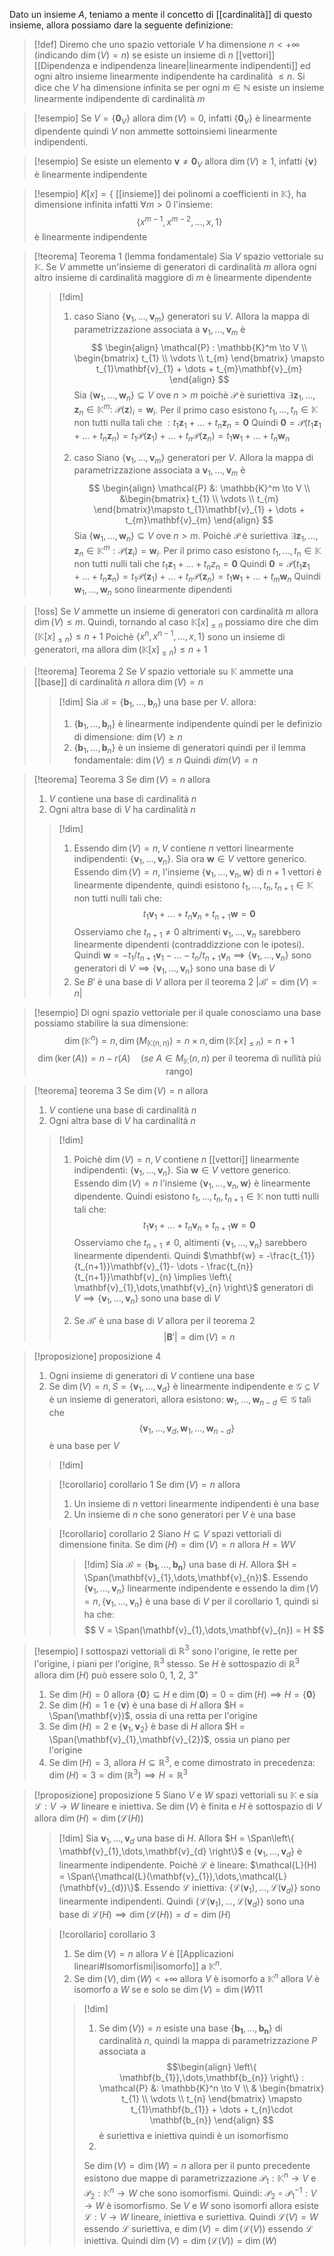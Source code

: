 Dato un insieme $A$, teniamo a mente il concetto di [[cardinalità]] di questo insieme, allora possiamo dare la seguente definizione:

>[!def]
>Diremo che uno spazio vettoriale $V$ ha dimensione $n < +\infty$ (indicando $\dim(V) = n$) se esiste un insieme di $n$ [[vettori]] [[Dipendenza e indipendenza lineare|linearmente indipendenti]] ed ogni altro insieme linearmente indipendente ha cardinalità $\leq n$. Si dice che $V$ ha dimensione infinita se per ogni $m \in \mathbb{N}$ esiste un insieme linearmente indipendente di cardinalità $m$ 


>[!esempio]
>Se $V = \left\{ \mathbf{0}_{V} \right\}$ allora $\dim(V)=0$, infatti $\left\{ \mathbf{0}_{V} \right\}$ è linearmente dipendente quindi $V$ non ammette sottoinsiemi linearmente indipendenti.

>[!esempio]
>Se esiste un elemento $\mathbf{v} \neq \mathbf{0}_{V}$ allora $\dim(V) \geq 1$, infatti $\left\{ \mathbf{v} \right\}$ è linearmente indipendente

>[!esempio]
>$K[x] = \{$ [[insieme]] dei polinomi a coefficienti in $\mathbb{K} \}$, ha dimensione infinita infatti $\forall m > 0$ l'insieme:
> $$ \left\{ x^{m-1}, x^{m-2}, \dots , x, 1\right\}  $$ 
> è linearmente indipendente

>[!teorema] Teorema 1 (lemma fondamentale)
>Sia $V$ spazio vettoriale su $\mathbb{K}$. Se $V$ ammette un'insieme di generatori di cardinalità $m$ allora ogni altro insieme di cardinalità maggiore di $m$ è linearmente dipendente
>
>>[!dim]
>> 1. caso
>>    Siano $\left\{ \mathbf{v}_{1},\dots,\mathbf{v}_{m} \right\}$ generatori su $V$. Allora la mappa di parametrizzazione associata a $\mathbf{v}_{1},\dots,\mathbf{v}_{m}$ è
>>    $$ \begin{align}
>\mathcal{P} : \mathbb{K}^m \to V \\
>\begin{bmatrix}
>t_{1} \\
\vdots \\
t_{m}
\end{bmatrix} \mapsto t_{1}\mathbf{v}_{1} + \dots + t_{m}\mathbf{v}_{m}
\end{align} $$
>>Sia $\{\mathbf{w}_{1},\dots,\mathbf{w}_{n}\} \subseteq V$ ove $n > m$ poichè $\mathcal{P}$ è suriettiva $\exists \mathbf{z}_{1},\dots,\mathbf{z}_{n} \in \mathbb{K}^m :$ $\mathcal{P}(\mathbf{z})_{i}= \mathbf{w}_{i}$.
>>Per il primo caso esistono $t_{1},\dots,t_{n} \in \mathbb{K}$ non tutti nulla tali che $: t_{1}\mathbf{z}_{1} + \dots + t_{n}\mathbf{z}_{n} = \mathbf{0}$
>>Quindi $\mathbf{0} = \mathcal{P}(t_{1}\mathbf{z}_{1} + \dots + t_{n}\mathbf{z}_{n}) = t_{1}\mathcal{P}(\mathbf{z}_{1})+\dots+t_{n}\mathcal{P}(\mathbf{z}_{n}) = t_{1}\mathbf{w}_{1}+\dots+t_{n}\mathbf{w}_{n}$
>> 
>> 2. caso
>>    Siano $\left\{ \mathbf{v}_{1},\dots,\mathbf{v}_{m} \right\}$ generatori per $V$. Allora la mappa di parametrizzazione associata a $\mathbf{v}_{1},\dots,\mathbf{v}_{m}$ è
>>    $$ \begin{align} 
> \mathcal{P} &: \mathbb{K}^m \to V \\
&\begin{bmatrix}
> t_{1} \\
\vdots \\
t_{m}
\end{bmatrix}\mapsto t_{1}\mathbf{v}_{1} + \dots + t_{m}\mathbf{v}_{m}
\end{align}  $$ 
>>Sia $\left\{ \mathbf{w}_{1},\dots,\mathbf{w}_{n} \right\} \subseteq V$ ove $n > m$. Poichè $\mathcal{P}$ è suriettiva $\exists \mathbf{z}_{1},\dots,\mathbf{z}_{n} \in \mathbb{K}^m : \mathcal{P}(\mathbf{z}_{i}) = \mathbf{w}_{i}$. Per il primo caso esistono $t_{1},\dots,t_{n} \in \mathbb{K}$ non tutti nulli tali che $t_{1}\mathbf{z}_{1}+\dots+t_{n}z_{n}=\mathbf{0}$
>>Quindi $\mathbf{0} = \mathcal{P}(t_{1}\mathbf{z}_{1}+\dots+t_{n}\mathbf{z}_{n}) = t_{1}\mathcal{P}(\mathbf{z}_{1})+\dots+t_{n}\mathcal{P}(\mathbf{z}_{n})=t_{1}\mathbf{w}_{1}+\dots+t_{m}\mathbf{w}_{n}$
>>Quindi $\mathbf{w}_{1},\dots,\mathbf{w}_{n}$ sono linearmente dipendenti


>[!oss]
>Se $V$ ammette un insieme di generatori con cardinalità $m$ allora $\dim(V) \leq m$. Quindi, tornando al caso $\mathbb{K}[x]_{\leq n}$ possiamo dire che $\dim(\mathbb{K}[x]_{\leq n}) \leq n+1$
>Poichè $\left\{ x^n,x^{n-1},\dots,x,1 \right\}$ sono un insieme di generatori, ma allora $\dim(\mathbb{K}[x]_{\leq n}) \leq n + 1$

>[!teorema] Teorema 2
>Se $V$ spazio vettoriale su $\mathbb{K}$ ammette una [[base]] di cardinalità $n$ allora $\dim(V)=n$
>
>>[!dim]
>>Sia $\mathcal{B}=\left\{ \mathbf{b}_{1},\dots,\mathbf{b}_{n} \right\}$ una base per $V$. allora:
>>1. $\left\{ \mathbf{b}_{1},\dots,\mathbf{b}_{n} \right\}$ è linearmente indipendente quindi per le definizio di dimensione: $\dim(V) \geq n$
>>2. $\left\{ \mathbf{b}_{1},\dots,\mathbf{b}_{n} \right\}$ è un insieme di generatori quindi per il lemma fondamentale: $\dim(V) \leq n$
>>Quindi $dim(V)=n$


>[!teorema] Teorema 3
>Se $\dim(V)=n$ allora
>1. $V$ contiene una base di cardinalità $n$
>2. Ogni altra base di $V$ ha cardinalità $n$
>
>>[!dim]
>>1. Essendo $\dim(V) = n, V$ contiene $n$ vettori linearmente indipendenti: $\left\{ \mathbf{v}_{1},\dots,\mathbf{v}_{n} \right\}$. Sia ora $\mathbf{w} \in V$ vettore generico. Essendo $\dim(V) = n$, l'insieme $\left\{ \mathbf{v}_{1},\dots,\mathbf{v}_{n},\mathbf{w} \right\}$ di $n + 1$ vettori è linearmente dipendente, quindi esistono $t_{1},\dots,t_{n},t_{n+1} \in \mathbb{K}$ non tutti nulli tali che:
>> $$ t_{1}\mathbf{v}_{1} + \dots + t_{n}\mathbf{v}_{n} + t_{n+1}\mathbf{w} = \mathbf{0} $$
>> Osserviamo che $t_{n+1} \neq 0$ altrimenti ${\mathbf{v}_{1},\dots,\mathbf{v}_{n}}$ sarebbero linearmente dipendenti (contraddizzione con le ipotesi).
>> Quindi $\mathbf{w}=-t_{1} / t_{n+1} \mathbf{v}_{1} - \dots - t_{n} / t_{n+1} \mathbf{v}_{n} \implies \left\{ \mathbf{v}_{1},\dots,\mathbf{v}_{n} \right\}$ sono generatori di $V \implies \left\{ \mathbf{v}_{1},\dots,\mathbf{v}_{n} \right\}$ sono una base di $V$
>> 2. Se $B'$ è una base di $V$ allora per il teorema 2 $|\mathcal{B'} = \dim(V)=n|$ 

>[!esempio]
>Di ogni spazio vettoriale per il quale conosciamo una base possiamo stabilire la sua dimensione:
> $$ \dim(\mathbb{K}^n) = n,  \dim(M_{\mathbb{K}(n,n)}) = n \times n, \dim(\mathbb{K}[x]_{\leq n}) =  n + 1$$
> $$ \dim(\ker(A)) = n - r(A)\quad (se\ A \in M_{\mathbb{K}}(n,n) \text{ per il teorema di nullità piú rango}) $$

>[!teorema] teorema 3
>Se $\dim(V) = n$ allora
> 1. $V$ contiene una base di cardinalità $n$
> 2. Ogni altra base di $V$ ha cardinalità $n$
>
>>[!dim]
>>1. Poichè $\dim(V) = n, V$ contiene $n$ [[vettori]] linearmente indipendenti: $\{\mathbf{v}_{1},\dots,\mathbf{v}_{n}\}$. Sia $\mathbf{w} \in V$ vettore generico. Essendo $\dim(V) = n$ l'insieme $\left\{ \mathbf{v}_{1},\dots,\mathbf{v}_{n},\mathbf{w} \right\}$ è linearmente dipendente.
>>   Quindi esistono $t_{1},\dots,t_{n},t_{n+1} \in \mathbb{K}$ non tutti nulli tali che:
>>   $$ t_{1}\mathbf{v}_{1} + \dots + t_{n}\mathbf{v}_{n} + t_{n+1}\mathbf{w} = \mathbf{0} $$
>>   Osserviamo che $t_{n+1} \neq 0$, altimenti $\left\{ \mathbf{v}_{1},\dots,\mathbf{v}_{n} \right\}$ sarebbero linearmente dipendenti.
>>   Quindi $\mathbf{w} = -\frac{t_{1}}{t_{n+1}}\mathbf{v}_{1}- \dots - \frac{t_{n}}{t_{n+1}}\mathbf{v}_{n} \implies \left\{ \mathbf{v}_{1},\dots,\mathbf{v}_{n} \right\}$ generatori di $V \implies \left\{ \mathbf{v}_{1},\dots,\mathbf{v}_{n} \right\}$ sono una base di $V$
>>   
>>   2. Se $\mathcal{B}'$ è una base di $V$ allora per il teorema 2 
>>   $$ |\mathcal{\mathbf{B}'}| = \dim(V) = n $$
>>


>[!proposizione] proposizione 4
>1. Ogni insieme di generatori di $V$ contiene una base
>2. Se $\dim(V) = n, S = \left\{ \mathbf{v}_{1},\dots,\mathbf{v}_{d} \right\}$ è linearmente indipendente e $\mathcal{G} \subseteq V$ è un insieme di generatori, allora esistono: $\mathbf{w}_{1},\dots,\mathbf{w}_{n-d} \in \mathcal{G}$ tali che
> $$ \left\{ \mathbf{v}_{1},\dots,\mathbf{v}_{d},\mathbf{w}_{1},\dots,\mathbf{w}_{n-d} \right\}  $$
> è una base per $V$
> 
>>[!dim]
>
>
>>[!corollario] corollario 1
>>Se $\dim(V)=n$ allora
>>1. Un insieme di $n$ vettori linearmente indipendenti è una base
>>2. Un insieme di $n$ che sono generatori per $V$ è una base
>
>>[!corollario] corollario 2
>>Siano $H \subseteq V$ spazi vettoriali di dimensione finita.
>>Se $\dim(H) = \dim(V) = n$ allora $H = WV$
>>
>>>[!dim]
>>>Sia $\mathcal{B} = \left\{ \mathbf{b_{1}},\dots,\mathbf{b_{n}} \right\}$ una base di $H$. Allora $H = \Span(\mathbf{v}_{1},\dots,\mathbf{v}_{n})$. Essendo $\left\{ \mathbf{v}_{1},\dots,\mathbf{v}_{n} \right\}$ linearmente indipendente e essendo la $\dim(V) = n, \left\{ \mathbf{v}_{1},\dots,\mathbf{v}_{n} \right\}$ è una base di $V$ per il corollario $1$, quindi si ha che:
>>> $$ V = \Span(\mathbf{v}_{1},\dots,\mathbf{v}_{n}) = H $$

>[!esempio]
>I sottospazi vettoriali di $\mathbb{R}^3$ sono l'origine, le rette per l'origine, i piani per l'origine, $\mathbb{R}^3$ stesso.
>Se $H$ è sottospazio di $\mathbb{R}^3$ allora $\dim(H)$ può essere solo 0, 1, 2, 3"
>1. Se $\dim(H) = 0$ allora $\{\mathbf{0}\} \subseteq H$ e $\dim({\mathbf{0}})= 0 = \dim(H) \implies H = \left\{ \mathbf{0} \right\}$
>2. Se $\dim(H) = 1$ e $\{\mathbf{v}\}$ è una base di $H$ allora $H = \Span(\mathbf{v})$, ossia di una retta per l'origine
>3. Se $\dim(H) = 2$ e $\left\{ \mathbf{v}_{1},\mathbf{v}_{2} \right\}$ è base di $H$ allora $H = \Span(\mathbf{v}_{1},\mathbf{v}_{2})$, ossia un piano per l'origine
>4. Se $\dim(H) = 3$, allora $H \subseteq \mathbb{R}^3$, e come dimostrato in precedenza: $\dim(H) = 3 = \dim(\mathbb{R}^3) \implies H = \mathbb{R}^3$
>


>[!proposizione] proposizione 5
>Siano $V$ e $W$ spazi vettoriali su $\mathbb{K}$ e sia $\mathcal{L} : V \to W$ lineare e iniettiva. Se $\dim(V)$ è finita e $H$ è sottospazio di $V$ allora $\dim(H) = \dim(\mathcal{L}(H))$
>
>>[!dim]
>>Sia $\mathbf{v}_{1},\dots,\mathbf{v}_{d}$ una base di $H$. Allora $H = \Span\left\{ \mathbf{v}_{1},\dots,\mathbf{v}_{d} \right\}$ e $\left\{ \mathbf{v}_{1},\dots,\mathbf{v}_{d} \right\}$ è linearmente indipendente.
>>Poichè $\mathcal{L}$ è lineare: $\mathcal{L}(H) = \Span\{\mathcal{L}(\mathbf{v}_{1}),\dots,\mathcal{L}(\mathbf{v}_{d})\}$.
>>Essendo $\mathcal{L}$ iniettiva: $\left\{ \mathcal{L}(\mathbf{v}_{1}),\dots,\mathcal{L}(\mathbf{v}_d) \right\}$ sono linearmente indipendenti. Quindi $\left\{ \mathcal{L}(\mathbf{v}_{1}),\dots,\mathcal{L}(\mathbf{v}_{d}) \right\}$ sono una base di $\mathcal{L}(H) \implies \dim(\mathcal{L}(H)) = d = \dim(H)$
>
>>[!corollario] corollario 3
>>1. Se $\dim(V) = n$ allora $V$ è [[Applicazioni lineari#Isomorfismi|isomorfo]] a $\mathbb{K}^n$.
>>2. Se $\dim(V), \dim(W) < +\infty$ allora $V$ è isomorfo a $\mathbb{K}^n$ allora $V$ è isomorfo a $W$ se e solo se $\dim(V) = \dim(W)$11
>>
>>>[!dim]
>>>1. Se $\dim(V)) = n$ esiste una base $\left\{ \mathbf{b_{1}},\dots,\mathbf{b_{n}} \right\}$ di cardinalità $n$, quindi la mappa di parametrizzazione $P$ associata a 
>>> $$\begin{align}
 \left\{ \mathbf{b_{1}},\dots,\mathbf{b_{n}} \right\} : \mathcal{P} &: \mathbb{K}^n \to V  \\
& \begin{bmatrix}
t_{1} \\
\vdots \\
t_{n}
\end{bmatrix} \mapsto t_{1}\mathbf{b_{1}} + \dots + t_{n}\cdot \mathbf{b_{n}}
\end{align}
>>>$$
>>>è suriettiva e iniettiva quindi è un isomorfismo
>>> 2.
>>> Se $\dim(V) = \dim(W) = n$ allora per il punto precedente esistono due mappe di parametrizzazione $\mathcal{P}_{1} : \mathbb{K}^n \to V$ e $\mathcal{P}_{2} : \mathbb{K}^n \to W$ che sono isomorfismi. 
>>> Quindi: $\mathcal{P}_{2} \circ \mathcal{P}_{1}^{-1} : V \to W$ è isomorfismo.
>>> Se $V$ e $W$ sono isomorfi allora esiste $\mathcal{L} : V \to W$ lineare, iniettiva e suriettiva. Quindi $\mathcal{L}(V) = W$ essendo $\mathcal{L}$ suriettiva, e $\dim(V) = \dim(\mathcal{L}(V))$ essendo $\mathcal{L}$ iniettiva. Quindi $\dim(V) = \dim(\mathcal{L}(V)) = \dim(W)$
